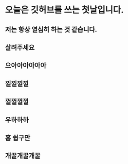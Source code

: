 # 오늘은 깃허브를 쓰는 첫날입니다.

## 저는 항상 열심히 하는 것 같습니다.
## 살려주세요
## 으아아아아아아
## 낄낄낄낄
## 껄껄껄껄
## 우하하하
## 흠 쉽구만
## 개꿀개꿀개꿀

